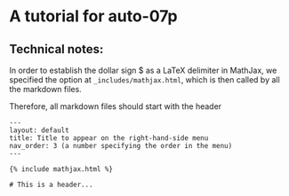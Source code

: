 # A tutorial for auto-07p

## Technical notes:

In order to establish the dollar sign $ as a LaTeX delimiter in MathJax, we specified the option at `_includes/mathjax.html`, which is then called by all the markdown files.

Therefore, all markdown files should start with the header

```
---
layout: default
title: Title to appear on the right-hand-side menu
nav_order: 3 (a number specifying the order in the menu)
---

{% include mathjax.html %}

# This is a header...


```

